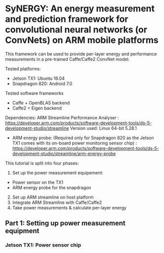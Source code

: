 # SyNERGY: An energy measurement and prediction framework for convolutional neural  networks (or ConvNets) on ARM mobile platforms

This framework can be used to provide per-layer energy and performance measurements in a pre-trained Caffe/Caffe2 ConvNet model.

Tested platforms: 
- Jetson TX1: Ubuntu 16.04
- Snapdragon 820: Android 7.0

Tested software frameworks
- Caffe + OpenBLAS backend
- Caffe2 + Eigen backend


Dependencies:
ARM Streamline Performance Analyser : https://developer.arm.com/products/software-development-tools/ds-5-development-studio/streamline
Version used: Linux 64-bit 5.28.1

- ARM energy probe: (Required only for Snapdragon 820 as the Jetson TX1 comes with its on-board power monitoring sensor chip) : https://developer.arm.com/products/software-development-tools/ds-5-development-studio/streamline/arm-energy-probe

This tutorial is split into four phases:
1. Set up the power measurement equipement: 
 - Power sensor on the TX1
 - ARM energy probe for the snapdragon
2. Set up ARM streamline on host platform
3. Integrate ARM Streamline with Caffe/Caffe2
4. Take power measurements & calculate per-layer energy


## Part 1: Setting up power measurement equipment
### Jetson TX1: Power sensor chip
